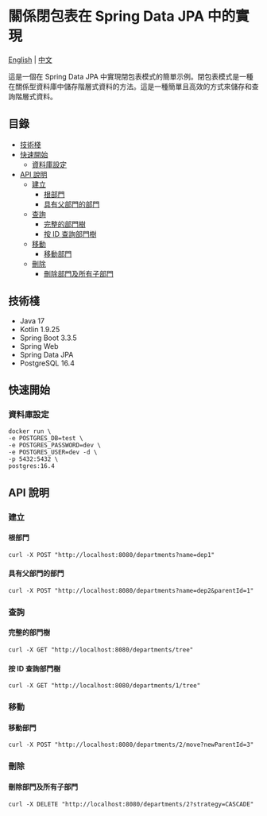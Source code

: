 # 關係閉包表在 Spring Data JPA 中的實現

[English](README.md) | [中文](README_zh.md)

這是一個在 Spring Data JPA 中實現閉包表模式的簡單示例。閉包表模式是一種在關係型資料庫中儲存階層式資料的方法。這是一種簡單且高效的方式來儲存和查詢階層式資料。

## 目錄

- [技術棧](#技術棧)
- [快速開始](#快速開始)
    - [資料庫設定](#資料庫設定)
- [API 說明](#api-說明)
    - [建立](#建立)
        - [根部門](#根部門)
        - [具有父部門的部門](#具有父部門的部門)
    - [查詢](#查詢)
        - [完整的部門樹](#完整的部門樹)
        - [按 ID 查詢部門樹](#按-id-查詢部門樹)
    - [移動](#移動)
        - [移動部門](#移動部門)
    - [刪除](#刪除)
        - [刪除部門及所有子部門](#刪除部門及所有子部門)

## 技術棧

- Java 17
- Kotlin 1.9.25
- Spring Boot 3.3.5
- Spring Web
- Spring Data JPA
- PostgreSQL 16.4

## 快速開始

### 資料庫設定

```shell
docker run \
-e POSTGRES_DB=test \
-e POSTGRES_PASSWORD=dev \
-e POSTGRES_USER=dev -d \
-p 5432:5432 \
postgres:16.4
```

## API 說明

### 建立

#### 根部門

```shell
curl -X POST "http://localhost:8080/departments?name=dep1"
```

#### 具有父部門的部門

```shell
curl -X POST "http://localhost:8080/departments?name=dep2&parentId=1"
```

### 查詢

#### 完整的部門樹

```shell
curl -X GET "http://localhost:8080/departments/tree"
```

#### 按 ID 查詢部門樹

```shell
curl -X GET "http://localhost:8080/departments/1/tree"
```

### 移動

#### 移動部門

```shell
curl -X POST "http://localhost:8080/departments/2/move?newParentId=3"
```

### 刪除

#### 刪除部門及所有子部門

```shell
curl -X DELETE "http://localhost:8080/departments/2?strategy=CASCADE"
```